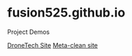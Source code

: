 # fusion525.github.io
Project Demos

<a target="_blank" href="https://fusion525.github.io/drone-tech-site/index.html">DroneTech Site</a>
<a target="_blank" href="https://fusion525.github.io/meta-clean-site/index.html">Meta-clean site</a>

